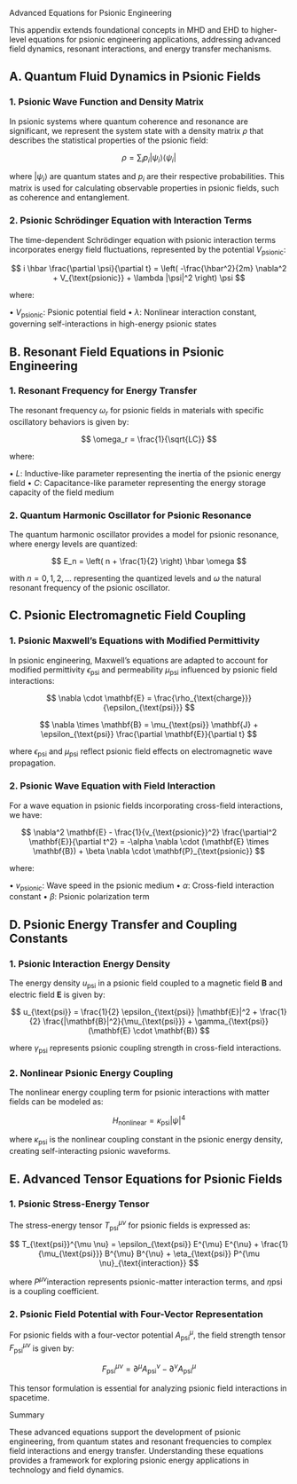 Advanced Equations for Psionic Engineering

This appendix extends foundational concepts in MHD and EHD to higher-level equations for psionic engineering applications, addressing advanced field dynamics, resonant interactions, and energy transfer mechanisms.

## A. Quantum Fluid Dynamics in Psionic Fields

### 1. Psionic Wave Function and Density Matrix

In psionic systems where quantum coherence and resonance are significant, we represent the system state with a density matrix $\rho$ that describes the statistical properties of the psionic field:

$$
\rho = \sum_i p_i |\psi_i\rangle \langle \psi_i|
$$

where $|\psi_i\rangle$ are quantum states and $p_i$ are their respective probabilities. This matrix is used for calculating observable properties in psionic fields, such as coherence and entanglement.

### 2. Psionic Schrödinger Equation with Interaction Terms

The time-dependent Schrödinger equation with psionic interaction terms incorporates energy field fluctuations, represented by the potential $V_{\text{psionic}}$:

$$
i \hbar \frac{\partial \psi}{\partial t} = \left( -\frac{\hbar^2}{2m} \nabla^2 + V_{\text{psionic}} + \lambda |\psi|^2 \right) \psi
$$

where:

• $V_{\text{psionic}}$: Psionic potential field
• $\lambda$: Nonlinear interaction constant, governing self-interactions in high-energy psionic states

## B. Resonant Field Equations in Psionic Engineering

### 1. Resonant Frequency for Energy Transfer

The resonant frequency $\omega_r$ for psionic fields in materials with specific oscillatory behaviors is given by:

$$
\omega_r = \frac{1}{\sqrt{LC}}
$$

where:

• $L$: Inductive-like parameter representing the inertia of the psionic energy field
• $C$: Capacitance-like parameter representing the energy storage capacity of the field medium

### 2. Quantum Harmonic Oscillator for Psionic Resonance

The quantum harmonic oscillator provides a model for psionic resonance, where energy levels are quantized:

$$
E_n = \left( n + \frac{1}{2} \right) \hbar \omega
$$

with $n = 0, 1, 2, \dots$ representing the quantized levels and $\omega$ the natural resonant frequency of the psionic oscillator.

## C. Psionic Electromagnetic Field Coupling

### 1. Psionic Maxwell’s Equations with Modified Permittivity

In psionic engineering, Maxwell’s equations are adapted to account for modified permittivity $\epsilon_{\text{psi}}$ and permeability $\mu_{\text{psi}}$ influenced by psionic field interactions:

$$
\nabla \cdot \mathbf{E} = \frac{\rho_{\text{charge}}}{\epsilon_{\text{psi}}}
$$

$$
\nabla \times \mathbf{B} = \mu_{\text{psi}} \mathbf{J} + \epsilon_{\text{psi}} \frac{\partial \mathbf{E}}{\partial t}
$$

where $\epsilon_{\text{psi}}$ and $\mu_{\text{psi}}$ reflect psionic field effects on electromagnetic wave propagation.

### 2. Psionic Wave Equation with Field Interaction

For a wave equation in psionic fields incorporating cross-field interactions, we have:

$$
\nabla^2 \mathbf{E} - \frac{1}{v_{\text{psionic}}^2} \frac{\partial^2 \mathbf{E}}{\partial t^2} = -\alpha \nabla \cdot (\mathbf{E} \times \mathbf{B}) + \beta \nabla \cdot \mathbf{P}_{\text{psionic}}
$$

where:

• $v_{\text{psionic}}$: Wave speed in the psionic medium
• $\alpha$: Cross-field interaction constant
• $\beta$: Psionic polarization term

## D. Psionic Energy Transfer and Coupling Constants

### 1. Psionic Interaction Energy Density

The energy density $u_{\text{psi}}$ in a psionic field coupled to a magnetic field $\mathbf{B}$ and electric field $\mathbf{E}$ is given by:

$$
u_{\text{psi}} = \frac{1}{2} \epsilon_{\text{psi}} |\mathbf{E}|^2 + \frac{1}{2} \frac{|\mathbf{B}|^2}{\mu_{\text{psi}}} + \gamma_{\text{psi}} (\mathbf{E} \cdot \mathbf{B})
$$

where $\gamma_{\text{psi}}$ represents psionic coupling strength in cross-field interactions.

### 2. Nonlinear Psionic Energy Coupling

The nonlinear energy coupling term for psionic interactions with matter fields can be modeled as:

$$
H_{\text{nonlinear}} = \kappa_{\text{psi}} |\psi|^4
$$

where $\kappa_{\text{psi}}$ is the nonlinear coupling constant in the psionic energy density, creating self-interacting psionic waveforms.

## E. Advanced Tensor Equations for Psionic Fields

### 1. Psionic Stress-Energy Tensor

The stress-energy tensor $T_{\text{psi}}^{\mu \nu}$ for psionic fields is expressed as:

$$
T_{\text{psi}}^{\mu \nu} = \epsilon_{\text{psi}} E^{\mu} E^{\nu} + \frac{1}{\mu_{\text{psi}}} B^{\mu} B^{\nu} + \eta_{\text{psi}} P^{\mu \nu}_{\text{interaction}}
$$

where $P^{\mu \nu}{\text{interaction}}$ represents psionic-matter interaction terms, and $\eta{\text{psi}}$ is a coupling coefficient.

### 2. Psionic Field Potential with Four-Vector Representation

For psionic fields with a four-vector potential $A_{\text{psi}}^{\mu}$, the field strength tensor $F_{\text{psi}}^{\mu \nu}$ is given by:

$$
F_{\text{psi}}^{\mu \nu} = \partial^{\mu} A_{\text{psi}}^{\nu} - \partial^{\nu} A_{\text{psi}}^{\mu}
$$

This tensor formulation is essential for analyzing psionic field interactions in spacetime.

Summary

These advanced equations support the development of psionic engineering, from quantum states and resonant frequencies to complex field interactions and energy transfer. Understanding these equations provides a framework for exploring psionic energy applications in technology and field dynamics.
